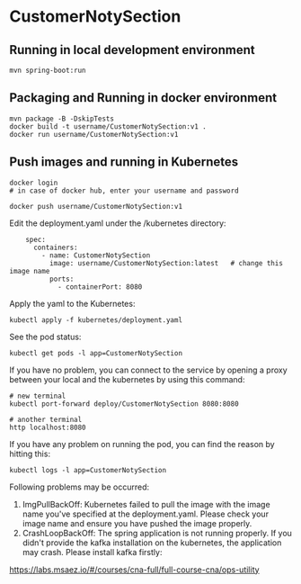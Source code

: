 # CustomerNotySection

## Running in local development environment

```
mvn spring-boot:run
```

## Packaging and Running in docker environment

```
mvn package -B -DskipTests
docker build -t username/CustomerNotySection:v1 .
docker run username/CustomerNotySection:v1
```

## Push images and running in Kubernetes

```
docker login 
# in case of docker hub, enter your username and password

docker push username/CustomerNotySection:v1
```

Edit the deployment.yaml under the /kubernetes directory:
```
    spec:
      containers:
        - name: CustomerNotySection
          image: username/CustomerNotySection:latest   # change this image name
          ports:
            - containerPort: 8080

```

Apply the yaml to the Kubernetes:
```
kubectl apply -f kubernetes/deployment.yaml
```

See the pod status:
```
kubectl get pods -l app=CustomerNotySection
```

If you have no problem, you can connect to the service by opening a proxy between your local and the kubernetes by using this command:
```
# new terminal
kubectl port-forward deploy/CustomerNotySection 8080:8080

# another terminal
http localhost:8080
```

If you have any problem on running the pod, you can find the reason by hitting this:
```
kubectl logs -l app=CustomerNotySection
```

Following problems may be occurred:

1. ImgPullBackOff:  Kubernetes failed to pull the image with the image name you've specified at the deployment.yaml. Please check your image name and ensure you have pushed the image properly.
1. CrashLoopBackOff: The spring application is not running properly. If you didn't provide the kafka installation on the kubernetes, the application may crash. Please install kafka firstly:

https://labs.msaez.io/#/courses/cna-full/full-course-cna/ops-utility

